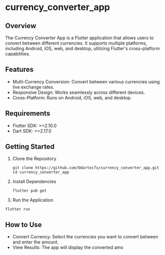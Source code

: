 # currency_converter_app

## Overview
The Currency Converter App is a Flutter application that allows users to convert between different currencies. It supports multiple platforms, including Android, iOS, web, and desktop, utilizing Flutter's cross-platform capabilities.

## Features
- Multi-Currency Conversion: Convert between various currencies using live exchange rates.
- Responsive Design: Works seamlessly across different devices.
- Cross-Platform: Runs on Android, iOS, web, and desktop.

## Requirements
- Flutter SDK: >=2.10.0
- Dart SDK: >=2.17.0

## Getting Started

1. Clone the Repository
   ```
   git clone https://github.com/Odarteifx/currency_converter_app.git
   cd currency_converter_app
   
   ```
3. Install Dependencies
   ```
   flutter pub get
   ```
5.  Run the Application
   ```
flutter run
```
## How to Use
- Convert Currency: Select the currencies you want to convert between and enter the amount.
- View Results: The app will display the converted amo
